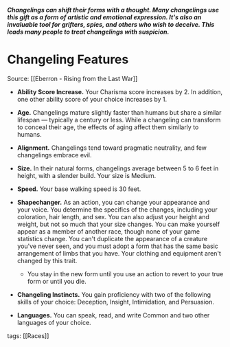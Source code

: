 _**Changelings can shift their forms with a thought. Many changelings use this gift as a form of artistic and emotional expression. It's also an invaluable tool for grifters, spies, and others who wish to deceive. This leads many people to treat changelings with suspicion.**_

# Changeling Features

Source: [[Eberron - Rising from the Last War]]

-   **Ability Score Increase.** Your Charisma score increases by 2. In addition, one other ability score of your choice increases by 1.

-   **Age.** Changelings mature slightly faster than humans but share a similar lifespan — typically a century or less. While a changeling can transform to conceal their age, the effects of aging affect them similarly to humans.

-   **Alignment.** Changelings tend toward pragmatic neutrality, and few changelings embrace evil.

-   **Size.** In their natural forms, changelings average between 5 to 6 feet in height, with a slender build. Your size is Medium.

-   **Speed.** Your base walking speed is 30 feet.

-   **Shapechanger.** As an action, you can change your appearance and your voice. You determine the specifics of the changes, including your coloration, hair length, and sex. You can also adjust your height and weight, but not so much that your size changes. You can make yourself appear as a member of another race, though none of your game statistics change. You can't duplicate the appearance of a creature you've never seen, and you must adopt a form that has the same basic arrangement of limbs that you have. Your clothing and equipment aren't changed by this trait.
    -   You stay in the new form until you use an action to revert to your true form or until you die.

-   **Changeling Instincts.** You gain proficiency with two of the following skills of your choice: Deception, Insight, Intimidation, and Persuasion.

-   **Languages.** You can speak, read, and write Common and two other languages of your choice.

tags: [[Races]]